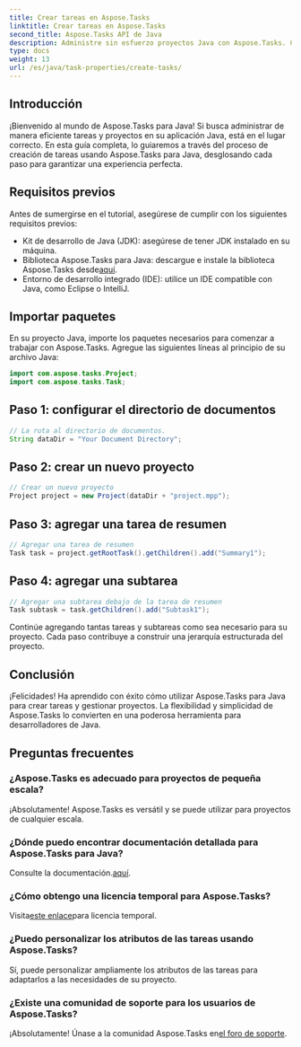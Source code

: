 ```yaml
---
title: Crear tareas en Aspose.Tasks
linktitle: Crear tareas en Aspose.Tasks
second_title: Aspose.Tasks API de Java
description: Administre sin esfuerzo proyectos Java con Aspose.Tasks. Cree tareas, subtareas y más. Siga nuestra guía paso a paso para una gestión de proyectos perfecta.
type: docs
weight: 13
url: /es/java/task-properties/create-tasks/
---
```

## Introducción
¡Bienvenido al mundo de Aspose.Tasks para Java! Si busca administrar de manera eficiente tareas y proyectos en su aplicación Java, está en el lugar correcto. En esta guía completa, lo guiaremos a través del proceso de creación de tareas usando Aspose.Tasks para Java, desglosando cada paso para garantizar una experiencia perfecta.
## Requisitos previos
Antes de sumergirse en el tutorial, asegúrese de cumplir con los siguientes requisitos previos:
- Kit de desarrollo de Java (JDK): asegúrese de tener JDK instalado en su máquina.
-  Biblioteca Aspose.Tasks para Java: descargue e instale la biblioteca Aspose.Tasks desde[aquí](https://releases.aspose.com/tasks/java/).
- Entorno de desarrollo integrado (IDE): utilice un IDE compatible con Java, como Eclipse o IntelliJ.
## Importar paquetes
En su proyecto Java, importe los paquetes necesarios para comenzar a trabajar con Aspose.Tasks. Agregue las siguientes líneas al principio de su archivo Java:
```java
import com.aspose.tasks.Project;
import com.aspose.tasks.Task;
```
## Paso 1: configurar el directorio de documentos
```java
// La ruta al directorio de documentos.
String dataDir = "Your Document Directory";
```
## Paso 2: crear un nuevo proyecto
```java
// Crear un nuevo proyecto
Project project = new Project(dataDir + "project.mpp");
```
## Paso 3: agregar una tarea de resumen
```java
// Agregar una tarea de resumen
Task task = project.getRootTask().getChildren().add("Summary1");
```
## Paso 4: agregar una subtarea
```java
// Agregar una subtarea debajo de la tarea de resumen
Task subtask = task.getChildren().add("Subtask1");
```
Continúe agregando tantas tareas y subtareas como sea necesario para su proyecto. Cada paso contribuye a construir una jerarquía estructurada del proyecto.
## Conclusión
¡Felicidades! Ha aprendido con éxito cómo utilizar Aspose.Tasks para Java para crear tareas y gestionar proyectos. La flexibilidad y simplicidad de Aspose.Tasks lo convierten en una poderosa herramienta para desarrolladores de Java.
## Preguntas frecuentes
### ¿Aspose.Tasks es adecuado para proyectos de pequeña escala?
¡Absolutamente! Aspose.Tasks es versátil y se puede utilizar para proyectos de cualquier escala.
### ¿Dónde puedo encontrar documentación detallada para Aspose.Tasks para Java?
 Consulte la documentación.[aquí](https://reference.aspose.com/tasks/java/).
### ¿Cómo obtengo una licencia temporal para Aspose.Tasks?
 Visita[este enlace](https://purchase.aspose.com/temporary-license/)para licencia temporal.
### ¿Puedo personalizar los atributos de las tareas usando Aspose.Tasks?
Sí, puede personalizar ampliamente los atributos de las tareas para adaptarlos a las necesidades de su proyecto.
### ¿Existe una comunidad de soporte para los usuarios de Aspose.Tasks?
 ¡Absolutamente! Únase a la comunidad Aspose.Tasks en[el foro de soporte](https://forum.aspose.com/c/tasks/15).
